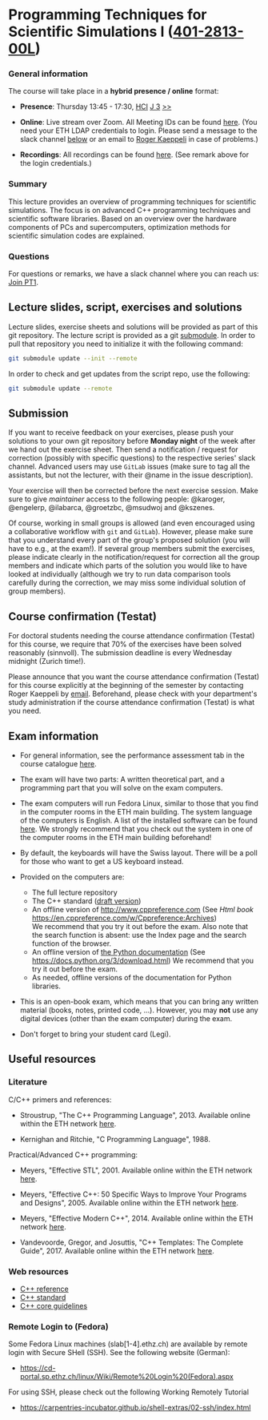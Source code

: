 # Programming Techniques for Scientific Simulations I ([401-2813-00L](http://www.vvz.ethz.ch/Vorlesungsverzeichnis/lerneinheit.view?lang=en&lerneinheitId=162932&semkez=2022W&ansicht=LEHRVERANSTALTUNGEN&))


### General information

The course will take place in a **hybrid presence / online** format:

  * **Presence**: Thursday 13:45 - 17:30, [HCI](http://www.mapsearch.ethz.ch/map/mapSearchPre.do?gebaeudeMap=HCI&geschossMap=G&raumMap=3&farbcode=c010&lang=en) [J 3](http://www.rauminfo.ethz.ch/Rauminfo/grundrissplan.gif?gebaeude=HCI&geschoss=J&raumNr=3&lang=en) [>>](http://www.rauminfo.ethz.ch/Rauminfo/RauminfoPre.do?gebaeude=HCI&geschoss=J&raumNr=3&lang=en)

  * **Online**: Live stream over Zoom. All Meeting IDs can be found
                [here](https://gitlab.ethz.ch/pt1_hs22/online).
                (You need your ETH LDAP credentials to login.
                Please send a message to the slack channel [below](#questions)
                or an email to
                [Roger Kaeppeli](mailto:roger.kaeppeli@sam.math.ethz.ch)
                in case of problems.)

  * **Recordings**: All recordings can be found
                    [here](https://gitlab.ethz.ch/pt1_hs22/online).
                    (See remark above for the login credentials.)


### Summary

This lecture provides an overview of programming techniques for scientific
simulations.
The focus is on advanced C++ programming techniques and scientific software
libraries.
Based on an overview over the hardware components of PCs and supercomputers,
optimization methods for scientific simulation codes are explained.


### Questions

For questions or remarks, we have a slack channel where you can reach us:
[Join PT1](https://join.slack.com/t/pt1hs22/shared_invite/zt-1gpus91io-7C0q9cYLDzUQf6Nrquum5A).


## Lecture slides, script, exercises and solutions

Lecture slides, exercise sheets and solutions will be provided as part of this
git repository.
The lecture script is provided as a git [submodule](https://git-scm.com/book/en/v2/Git-Tools-Submodules).
In order to pull that repository you need to initialize it with the following
command:
```sh
git submodule update --init --remote
```

In order to check and get updates from the script repo, use the following:
```sh
git submodule update --remote
```

## Submission

If you want to receive feedback on your exercises, please push your solutions
to your own git repository before **Monday night** of the week after we hand
out the exercise sheet.
Then send a notification / request for correction (possibly with specific
questions) to the respective series' slack channel.
Advanced users may use `GitLab` issues (make sure to tag all the assistants,
but not the lecturer, with their @name in the issue description).

Your exercise will then be corrected before the next exercise session.
Make sure to give *maintainer* access to the following people:
@karoger, @engelerp, @ilabarca, @groetzbc, @msudwoj and @kszenes.

Of course, working in small groups is allowed (and even encouraged using a
collaborative workflow with `git` and `GitLab`).
However, please make sure that you understand every part of the group's
proposed solution (you will have to e.g., at the exam!).
If several group members submit the exercises, please indicate clearly in the
notification/request for correction all the group members and indicate
which parts of the solution you would like to have looked at individually
(although we try to run data comparison tools carefully during the correction,
we may miss some individual solution of group members).


## Course confirmation (Testat)

For doctoral students needing the course attendance confirmation (Testat) for
this course, we require that 70% of the exercises have been solved reasonably
(sinnvoll).
The submission deadline is every Wednesday midnight (Zurich time!).

Please announce that you want the course attendance confirmation (Testat) for
this course explicitly at the beginning of the semester by contacting Roger
Kaeppeli by [email](mailto:roger.kaeppeli@sam.math.ethz.ch).
Beforehand, please check with your department's study administration if the
course attendance confirmation (Testat) is what you need.


## Exam information

* For general information, see the performance assessment tab in the course
  catalogue [here](http://www.vvz.ethz.ch/Vorlesungsverzeichnis/lerneinheit.view?semkez=2022W&ansicht=LEISTUNGSKONTROLLE&lerneinheitId=162932&lang=en).

* The exam will have two parts: A written theoretical part, and a programming
  part that you will solve on the exam computers.

* The exam computers will run Fedora Linux, similar to those that you find in
  the computer rooms in the ETH main building.
  The system language of the computers is English.
  A list of the installed software can be found [here](https://www.ethz.ch/services/en/it-services/catalogue/managed-client/computer-rooms.html).
  We strongly recommend that you check out the system in one of the computer
  rooms in the ETH main building beforehand!

* By default, the keyboards will have the Swiss layout.
  There will be a poll for those who want to get a US keyboard instead.

* Provided on the computers are:
    * The full lecture repository
    * The C++ standard ([draft version](http://www.open-std.org/jtc1/sc22/wg21/docs/papers/2012/n3337.pdf))
    * An offline version of http://www.cppreference.com
      (See *Html book* https://en.cppreference.com/w/Cppreference:Archives)  
      We recommend that you try it out before the exam.
      Also note that the search function is absent: use the Index page and the
      search function of the browser.
    * An offline version of [the Python documentation](https://docs.python.org/3/)
      (See https://docs.python.org/3/download.html)
      We recommend that you try it out before the exam.
    * As needed, offline versions of the documentation for Python libraries.

* This is an open-book exam, which means that you can bring any written
  material (books, notes, printed code, ...).
  However, you may **not** use any digital devices (other than the exam
  computer) during the exam.

* Don't forget to bring your student card (Legi).


## Useful resources


### Literature

C/C++ primers and references:

* Stroustrup, "The C++ Programming Language", 2013.
  Available online within the ETH network [here](https://eth.swisscovery.slsp.ch/permalink/41SLSP_ETH/lshl64/alma99117229936005503).

* Kernighan and Ritchie, "C Programming Language", 1988.

Practical/Advanced C++ programming:

* Meyers, "Effective STL", 2001.
  Available online within the ETH network [here](https://eth.swisscovery.slsp.ch/permalink/41SLSP_ETH/lshl64/alma99117195163705503).

* Meyers, "Effective C++: 50 Specific Ways to Improve Your Programs and
  Designs", 2005.
  Available online within the ETH network [here](https://eth.swisscovery.slsp.ch/permalink/41SLSP_ETH/lshl64/alma99117153949605503).

* Meyers, "Effective Modern C++", 2014.
  Available online within the ETH network [here](https://eth.swisscovery.slsp.ch/permalink/41SLSP_ETH/lshl64/alma99117231955405503).

* Vandevoorde, Gregor, and Josuttis, "C++ Templates: The Complete Guide", 2017.
  Available online within the ETH network [here](https://eth.swisscovery.slsp.ch/permalink/41SLSP_ETH/lshl64/alma99117219345405503).


### Web resources

* [C++ reference](https://en.cppreference.com)
* [C++ standard](https://isocpp.org/)
* [C++ core guidelines](http://isocpp.github.io/CppCoreGuidelines/CppCoreGuidelines)


### Remote Login to (Fedora)

Some Fedora Linux machines (slab[1-4].ethz.ch) are available by remote login
with Secure SHell (SSH).
See the following website (German):

* https://cd-portal.sp.ethz.ch/linux/Wiki/Remote%20Login%20(Fedora).aspx

For using SSH, please check out the following Working Remotely Tutorial

* https://carpentries-incubator.github.io/shell-extras/02-ssh/index.html
